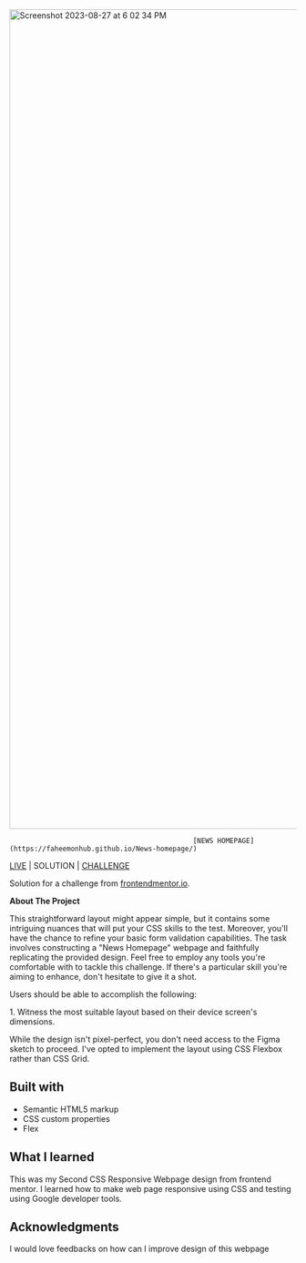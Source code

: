 <img width="1440" alt="Screenshot 2023-08-27 at 6 02 34 PM" src="https://github.com/FaheemOnHub/News-homepage/assets/35933338/fbbf06bc-5c70-4192-83b5-bc1b86a64976">


                                                 [NEWS HOMEPAGE](https://faheemonhub.github.io/News-homepage/)

[LIVE](https://faheemonhub.github.io/News-homepage/) | SOLUTION | [CHALLENGE](https://www.frontendmentor.io/challenges/news-homepage-H6SWTa1MFl)

Solution for a challenge from [frontendmentor.io](https://www.frontendmentor.io/challenges/pricing-component-with-toggle-8vPwRMIC).

**About The Project**

This straightforward layout might appear simple, but it contains some intriguing nuances that will put your CSS skills to the test. Moreover, you'll have the chance to refine your basic form validation capabilities. The task involves constructing a "News Homepage" webpage and faithfully replicating the provided design. Feel free to employ any tools you're comfortable with to tackle this challenge. If there's a particular skill you're aiming to enhance, don't hesitate to give it a shot.

Users should be able to accomplish the following:

1\. Witness the most suitable layout based on their device screen's dimensions.

While the design isn't pixel-perfect, you don't need access to the Figma sketch to proceed. I've opted to implement the layout using CSS Flexbox rather than CSS Grid.
##
## **Built with**
- Semantic HTML5 markup
- CSS custom properties
- Flex
## **What I learned**
This was my Second CSS Responsive Webpage design from frontend mentor. I learned how to make web page responsive using CSS and testing using Google developer tools.

## **Acknowledgments**
I would love feedbacks on how can I improve design of this webpage



